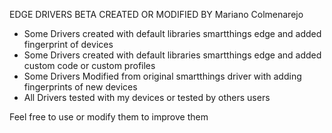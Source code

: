 EDGE DRIVERS BETA CREATED OR MODIFIED BY Mariano Colmenarejo

- Some Drivers created with default libraries smartthings edge and added fingerprint of devices
- Some Drivers created with default libraries smartthings edge and added custom code or custom profiles
- Some Drivers Modified from original smartthings driver with adding fingerprints of new devices
- All Drivers tested with my devices or tested by others users

Feel free to use or modify them to improve them
